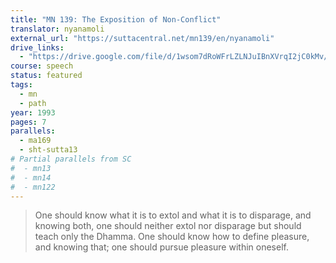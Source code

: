 ```yaml
---
title: "MN 139: The Exposition of Non-Conflict"
translator: nyanamoli
external_url: "https://suttacentral.net/mn139/en/nyanamoli"
drive_links:
  - "https://drive.google.com/file/d/1wsom7dRoWFrLZLNJuIBnXVrqI2jC0kMv/view?usp=drivesdk"
course: speech
status: featured
tags:
  - mn
  - path
year: 1993
pages: 7
parallels:
  - ma169
  - sht-sutta13
# Partial parallels from SC
#  - mn13
#  - mn14
#  - mn122
---
```


> One should know what it is to extol and what it is to disparage, and knowing both, one should neither extol nor disparage but should teach only the Dhamma.
> One should know how to define pleasure, and knowing that; one should pursue pleasure within oneself.


